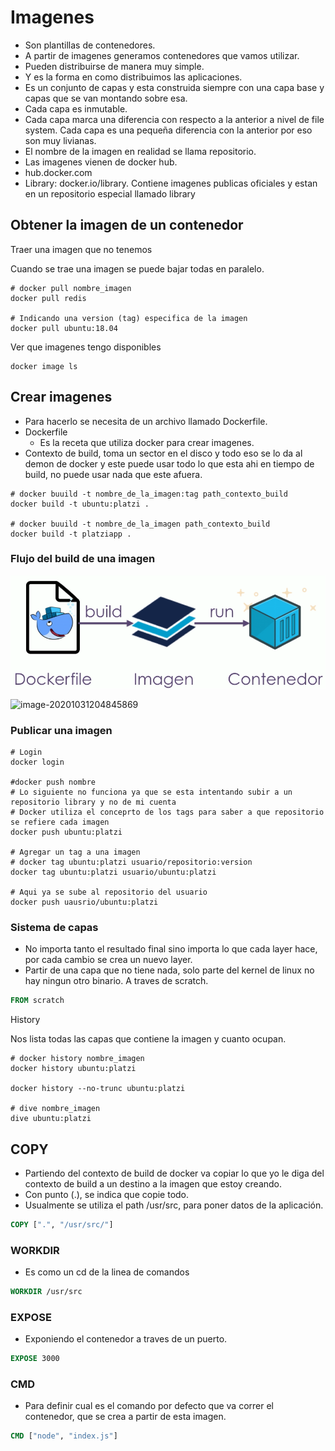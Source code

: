 # Imagenes

* Son plantillas de contenedores.
* A partir de imagenes generamos contenedores que vamos utilizar.
* Pueden distribuirse de manera muy simple.
* Y es la forma en como distribuimos las aplicaciones.
* Es un conjunto de capas y esta construida siempre con una capa base y capas que se van montando sobre esa.
* Cada capa es inmutable.
* Cada capa marca una diferencia con respecto a la anterior a nivel de file system. Cada capa es una pequeña diferencia con la anterior por eso son muy livianas.
* El nombre de la imagen en realidad se llama repositorio.
* Las imagenes vienen de docker hub.
* hub.docker.com
* Library: docker.io/library. Contiene imagenes publicas oficiales y estan en un repositorio especial llamado library

## Obtener la imagen de un contenedor

Traer una imagen que no tenemos

Cuando se trae una imagen se puede bajar todas en paralelo.

```shell
# docker pull nombre_imagen
docker pull redis

# Indicando una version (tag) especifica de la imagen
docker pull ubuntu:18.04
```

Ver  que imagenes tengo disponibles

```shell
docker image ls
```

## Crear imagenes

* Para hacerlo se necesita de un archivo llamado Dockerfile.
* Dockerfile
  * Es la receta que utiliza docker para crear imagenes.
* Contexto de build, toma un sector en el disco y todo eso se lo da al demon de docker y este puede usar todo lo que esta ahi en tiempo de build, no puede usar nada que este afuera.

```shell
# docker buuild -t nombre_de_la_imagen:tag path_contexto_build
docker build -t ubuntu:platzi .

# docker buuild -t nombre_de_la_imagen path_contexto_build
docker build -t platziapp .
```

### Flujo del build de una imagen

![image-20201031204640749](./assets/build_image.png)

![image-20201031204845869](/run/media/byron/Projects/learn-devops/docker/docs/assets/build_process.png)

### Publicar una imagen

```shell
# Login
docker login

#docker push nombre
# Lo siguiente no funciona ya que se esta intentando subir a un repositorio library y no de mi cuenta
# Docker utiliza el conceprto de los tags para saber a que repositorio se refiere cada imagen
docker push ubuntu:platzi

# Agregar un tag a una imagen
# docker tag ubuntu:platzi usuario/repositorio:version
docker tag ubuntu:platzi usuario/ubuntu:platzi

# Aqui ya se sube al repositorio del usuario
docker push uausrio/ubuntu:platzi
```

### Sistema de capas

* No importa tanto el resultado final sino importa lo que cada layer hace, por cada cambio se crea un nuevo layer.
* Partir de una capa que no tiene nada, solo parte del kernel de linux no hay ningun otro binario. A traves de scratch.

```dockerfile
FROM scratch
```

History

Nos lista todas las capas que contiene la imagen y cuanto ocupan.

```shell
# docker history nombre_imagen
docker history ubuntu:platzi

docker history --no-trunc ubuntu:platzi

# dive nombre_imagen
dive ubuntu:platzi
```

## COPY

* Partiendo del contexto de build de docker va copiar lo que yo le diga del contexto de build a un destino a la imagen que estoy creando.
* Con punto (.), se indica que copie todo.
* Usualmente se utiliza el path /usr/src, para poner datos de la aplicación.

```dockerfile
COPY [".", "/usr/src/"]
```



### WORKDIR

* Es como un cd de la linea de comandos

```dockerfile
WORKDIR /usr/src
```

### EXPOSE

* Exponiendo el contenedor a traves de un puerto.

```dockerfile
EXPOSE 3000	
```

### CMD

* Para definir cual es el comando por defecto que va correr el contenedor, que se crea a partir de esta imagen.

```dockerfile
CMD ["node", "index.js"]
```





 

